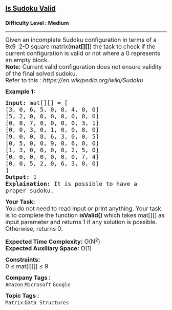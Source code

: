 <h2><a href="https://www.geeksforgeeks.org/problems/is-sudoku-valid4820/1?page=4&company=Google&difficulty=Medium&sortBy=submissions">Is Sudoku Valid</a></h2><h3>Difficulty Level : Medium</h3><hr><div class="problems_problem_content__Xm_eO"><p><span style="font-size:18px">Given an&nbsp;incomplete Sudoku&nbsp;configuration in terms of a 9x9 &nbsp;2-D square matrix(<strong>mat[][]</strong>)&nbsp;the task to check if the current configuration is valid or not where a 0 represents an empty block.<br>
<strong>Note:</strong> Current valid configuration does not ensure validity of the final solved sudoku.&nbsp;<br>
Refer to this : <em>https://en.wikipedia.org/wiki/Sudoku</em></span></p>

<p><strong><span style="font-size:18px">Example 1:</span></strong></p>

<pre><span style="font-size:18px"><strong>Input:</strong> mat[][] = [
[3, 0, 6, 5, 0, 8, 4, 0, 0]
[5, 2, 0, 0, 0, 0, 0, 0, 0]
[0, 8, 7, 0, 0, 0, 0, 3, 1]
[0, 0, 3, 0, 1, 0, 0, 8, 0]
[9, 0, 0, 8, 6, 3, 0, 0, 5]
[0, 5, 0, 0, 9, 0, 6, 0, 0]
[1, 3, 0, 0, 0, 0, 2, 5, 0]
[0, 0, 0, 0, 0, 0, 0, 7, 4]
[0, 0, 5, 2, 0, 6, 3, 0, 0]
]
<strong>Output:</strong> 1
<strong>Explaination:</strong> It is possible to have a
proper sudoku.</span></pre>

<p><span style="font-size:18px"><strong>Your Task:</strong><br>
You do not need to read input or print anything. Your task is to complete the function <strong>isValid()</strong> which takes mat[][] as input parameter and returns 1 if any solution is possible. Otherwise, returns 0.</span></p>

<p><span style="font-size:18px"><strong>Expected Time Complexity:</strong> O(N<sup>2</sup>)<br>
<strong>Expected Auxiliary Space:</strong> O(1)</span></p>

<p><span style="font-size:18px"><strong>Constraints:</strong><br>
0 ≤ mat[i][j] ≤ 9</span></p>
</div><p><span style=font-size:18px><strong>Company Tags : </strong><br><code>Amazon</code>&nbsp;<code>Microsoft</code>&nbsp;<code>Google</code>&nbsp;<br><p><span style=font-size:18px><strong>Topic Tags : </strong><br><code>Matrix</code>&nbsp;<code>Data Structures</code>&nbsp;